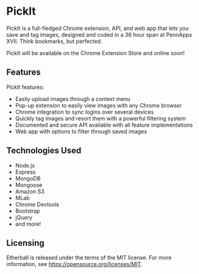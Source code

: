 # PickIt

PickIt is a full-fledged Chrome extension, API, and web app that lets you save and tag images, designed and coded in a 36 hour span at PennApps XVII. Think bookmarks, but perfected.

PickIt will be available on the Chrome Extension Store and online soon!

## Features

PickIt features:

 * Easily upload images through a context menu
 * Pop-up extension to easily view images with any Chrome browser
 * Chrome integration to sync logins over several devices
 * Quickly tag images and resort them with a powerful filtering system
 * Documented and secure API available with all feature implementations
 * Web app with options to filter through saved images

## Technologies Used

 * Node.js
 * Express
 * MongoDB
 * Mongoose
 * Amazon S3
 * MLab
 * Chrome Devtools
 * Bootstrap
 * jQuery
 * and more!

## Licensing

Etherball is released under the terms of the MIT license. For more information, see https://opensource.org/licenses/MIT.
